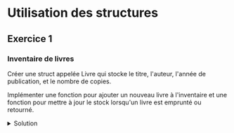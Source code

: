 # Utilisation des structures

## Exercice 1

### Inventaire de livres

Créer une struct appelée Livre qui stocke le titre, l'auteur, l'année de publication, et le nombre de copies.

Implémenter une fonction pour ajouter un nouveau livre à l'inventaire et une fonction pour mettre à jour le stock lorsqu'un livre est emprunté ou retourné.

<details>
<summary>Solution</summary>

~~~

#include <stdio.h>
#include <string.h>

typedef struct {
    char titre[100];
    char auteur[50];
    int anneePublication;
    int nbCopies;
} Livre;

Livre ajouterLivre(char *titre, char *auteur, int annee, int nbCopies) {
    Livre l;
    strcpy(l.titre, titre);
    strcpy(l.auteur, auteur);
    l.anneePublication = annee;
    l.nbCopies = nbCopies;
    return l;
}

void mettreAJourStock(Livre *l, int changement) {
    l->nbCopies += changement;
}

void imprimerLivre(Livre l) {
    printf("Titre: %s\nAuteur: %s\nAnnée de Publication: %d\nNombre de Copies: %d\n", l.titre, l.auteur, l.anneePublication, l.nbCopies);
}

int main() {
    Livre livre = ajouterLivre("Le Petit Prince", "Antoine de Saint-Exupéry", 1943, 30);
    imprimerLivre(livre);
    mettreAJourStock(&livre, -5);
    imprimerLivre(livre);
    return 0;
}


~~~

</details>
